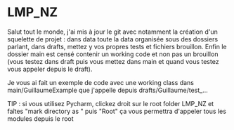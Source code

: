 # LMP_NZ

Salut tout le monde, j'ai mis à jour le git avec notamment la création d'un squelette de projet : dans data toute la
data organisée sous des dossiers parlant, dans drafts, mettez y vos propres tests et fichiers brouillon.
Enfin le dossier main est censé contenir un working code et non pas un brouillon (vous testez dans draft
puis vous mettez dans main et quand vous testez vous appeler depuis le draft).

Je vous ai fait un exemple de code avec une working class dans main/GuillaumeExample que
j'appelle depuis drafts/Guillaume/test_...

TIP : si vous utilisez Pycharm, clickez droit sur le root folder LMP_NZ et faîtes
"mark directory as " puis "Root" ça vous permettra d'appeler tous les modules depuis le root